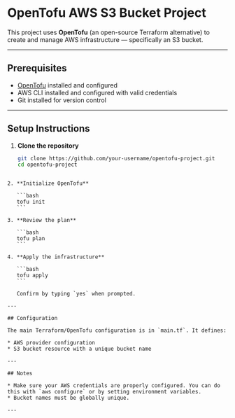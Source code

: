 # OpenTofu AWS S3 Bucket Project

This project uses **OpenTofu** (an open-source Terraform alternative) to create and manage AWS infrastructure — specifically an S3 bucket.

---

## Prerequisites

- [OpenTofu](https://opentofu.org) installed and configured
- AWS CLI installed and configured with valid credentials
- Git installed for version control

---

## Setup Instructions

1. **Clone the repository**

   ```bash
   git clone https://github.com/your-username/opentofu-project.git
   cd opentofu-project
````

2. **Initialize OpenTofu**

   ```bash
   tofu init
   ```

3. **Review the plan**

   ```bash
   tofu plan
   ```

4. **Apply the infrastructure**

   ```bash
   tofu apply
   ```

   Confirm by typing `yes` when prompted.

---

## Configuration

The main Terraform/OpenTofu configuration is in `main.tf`. It defines:

* AWS provider configuration
* S3 bucket resource with a unique bucket name

---

## Notes

* Make sure your AWS credentials are properly configured. You can do this with `aws configure` or by setting environment variables.
* Bucket names must be globally unique.

---